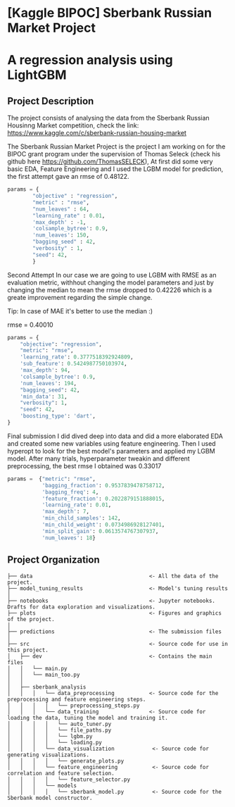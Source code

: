[Kaggle BIPOC] Sberbank Russian Market Project
=====================================================

A regression analysis using LightGBM
======================================================

Project Description
------------
The project consists of analysing the data from the Sberbank Russian Housinng Market competition, check the link: https://www.kaggle.com/c/sberbank-russian-housing-market

The Sberbank Russian Market Project is the project I am working on for the BIPOC grant program under the supervision of Thomas Seleck (check his github here https://github.com/ThomasSELECK), At first did some very basic EDA, Feature Engineering and I used the LGBM model for prediction, the first attempt gave an rmse of 0.48122.
```python
params = {
        "objective" : "regression",
        "metric" : "rmse",
        "num_leaves" : 64,
        "learning_rate" : 0.01,
        'max_depth' : -1,
        'colsample_bytree': 0.9,
        'num_leaves': 150,
        "bagging_seed" : 42,
        "verbosity" : 1,
        "seed": 42,
        }
```
Second Attempt
In our case we are going to use LGBM with RMSE as an evaluation metric, withhout changing the model parameters and just by changing the median to mean the rmse dropped to 0.42226 which is a greate improvement regarding the simple change.

Tip: In case of MAE it's better to use the median :)

rmse = 0.40010
```python
params = {
    "objective": "regression",
    "metric": "rmse",
    'learning_rate': 0.3777518392924809,
    'sub_feature': 0.5424987750103974,
    'max_depth': 94,
    'colsample_bytree': 0.9,
    'num_leaves': 194,
    "bagging_seed": 42,
    'min_data': 31,
    "verbosity": 1,
    "seed": 42,
    'boosting_type': 'dart',
}

```
Final submission
I did dived deep into data and did a more elaborated EDA and created some new variables using feature engineering. Then I used hyperopt to look for the best model's parameters and applied my LGBM model. After many trials, hyperparameter tweakin and different preprocessing, the best rmse I obtained was 0.33017
```python
params =  {"metric": "rmse", 
           'bagging_fraction': 0.9537839478758712, 
           'bagging_freq': 4,
           'feature_fraction': 0.2022879151888015,
           'learning_rate': 0.01,
           'max_depth': 7, 
           'min_child_samples': 142,
           'min_child_weight': 0.0734986928127401, 
           'min_split_gain': 0.0613574767307937, 
           'num_leaves': 18}

```


Project Organization
------------

    ├── data                                     <- All the data of the project.
    ├── model_tuning_results                     <- Model's tuning results
    │
    ├── notebooks                                <- Jupyter notebooks. Drafts for data exploration and visualizations.
    ├── plots                                    <- Figures and graphics of the project.
    │
    ├── predictions                              <- The submission files
    │
    ├── src                                      <- Source code for use in this project.
    │   ├── dev                                  <- Contains the main files
    │   │   └── main.py
    │   │   └── main_too.py
    │   │
    │   ├── sberbank_analysis
    │   │   │   └── data_preprocessing           <- Source code for the preprocessing and feature engineering steps.
    │   │   │   │   └── preprocessing_steps.py
    │   │   │   └── data_training                <- Source code for loading the data, tuning the model and training it.    
    │   │   │   │   └── auto_tuner.py
    │   │   │   │   └── file_paths.py
    │   │   │   │   └── lgbm.py
    │   │   │   │   └── loading.py
    │   │   │   └── data_visualization            <- Source code for generating visualizations.  
    │   │   │   │   └── generate_plots.py
    │   │   │   └── feature_engineering           <- Source code for correlation and feature selection.  
    │   │   │   │   └── feature_selector.py
    │   │   │   └── models
    │   │   │   │   └── sberbank_model.py         <- Source code for the Sberbank model constructor.  

